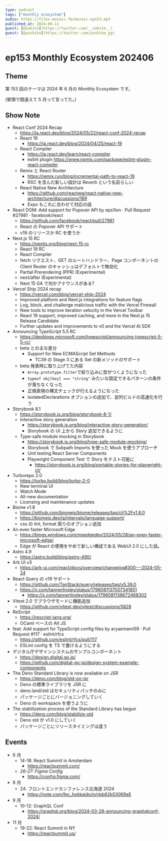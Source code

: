 ```yaml
---
type: podcast
tags: ["monthly ecosystem"]
audio: https://files.mozaic.fm/mozaic-ep153.mp3
published_at: 2024-06-11
guest: [@sakito](https://twitter.com/__sakito__)
guest: [@yoshiko](https://twitter.com/yoshiko_pg)
---
```


# ep153 Monthly Ecosystem 202406

## Theme

第 153 回のテーマは 2024 年 6 月の Monthly Ecosystem です。

(冒頭で間違えて 5 月って言ってた。)

## Show Note

- React Conf 2024 Recap
  - https://ja.react.dev/blog/2024/05/22/react-conf-2024-recap
  - React 19
    - https://ja.react.dev/blog/2024/04/25/react-19
  - React Compiler
    - https://ja.react.dev/learn/react-compiler
    - eslint plugin https://www.npmjs.com/package/eslint-plugin-react-compiler
  - Remix と React Router
    - https://remix.run/blog/incremental-path-to-react-19
    - RSC を含んだ新しい設計は Reverb という名前らしい
  - React Native New Architecture
    - https://github.com/reactwg/react-native-new-architecture/discussions/189
    - Expo もこれに合わせて対応の話
- React DOM: Add support for Popover API by eps1lon · Pull Request #27981 · facebook/react
  - https://github.com/facebook/react/pull/27981
  - React の Popover API サポート
  - v19 のリリースか RC を使うか
- Next.js 15 RC
  - https://nextjs.org/blog/next-15-rc
  - React 19 RC
  - React Compiler
  - fetch リクエスト、GET のルートハンドラー、Page コンポーネントの Client Router のキャッシュはデフォルトで無効化
  - Partial Prerendering (PPR) (Experimental)
  - next/after (Experimental)
  - Next 15 GA で何かアナウンスがある?
- Vercel Ship 2024 recap
  - https://vercel.com/blog/vercel-ship-2024
  - Improved platform and Next.js integrations for feature flags
  - Log, block, and challenge malicious traffic with the Vercel Firewall
  - New tools to improve iteration velocity in the Vercel Toolbar
  - React 19 support, improved caching, and more in the Next.js 15 Release Candidate
  - Further updates and improvements to v0 and the Vercel AI SDK
- Announcing TypeScript 5.5 RC
  - https://devblogs.microsoft.com/typescript/announcing-typescript-5-5-rc/
  - beta との主な差分
    - Support for New ECMAScript Set Methods
      - TC39 の Stage 3 にある Set の新メソッドのサポート
  - beta 発表時に取り上げてた内容
    - `Array.prototype.filter`で絞り込みに型がつくようになった
    - `typeof obj[key] === "string"` みたいな固定できるパターンの条件が落ちなくなった
    - 正規表現の構文チェックが行えるようになった
    - isolatedDeclarations オプションの追加で、並列ビルドの高速化を行う
- Storybook 8.1
  - https://storybook.js.org/blog/storybook-8-1/
  - Interactive story generation
    - https://storybook.js.org/blog/interactive-story-generation/
    - Storybook の UI 上から Story 追加できるように
  - Type-safe module mocking in Storybook
    - https://storybook.js.org/blog/type-safe-module-mocking/
    - Storybook で Subpath Imports を使った Mock を使うアプローチ
    - Unit testing React Server Components
    - Playwright Component Test で Story をテスト可能に
      - https://storybook.js.org/blog/portable-stories-for-playwright-ct/
- Turborepo 2.0
  - https://turbo.build/blog/turbo-2-0
  - New terminal UI
  - Watch Mode
  - All-new documentation
  - Licensing and maintenance updates
- Biome v1.8
  - https://github.com/biomejs/biome/releases/tag/cli%2Fv1.8.0
  - https://biomejs.dev/ja/internals/language-support/
  - css の lint, format 周りのオプション追加
- An even faster Microsoft Edge
  - https://blogs.windows.com/msedgedev/2024/05/28/an-even-faster-microsoft-edge/
  - Edge が React の使用をやめて新しい構成である WebUI 2.0 にした話。
- Astro 4.9
  - https://astro.build/blog/astro-490/
- Ark UI v3
  - https://ark-ui.com/react/docs/overview/changelog#300---2024-05-24
- React Query の v19 サポート
  - https://github.com/TanStack/query/releases/tag/v5.39.0
  - https://x.com/tannerlinsley/status/1796081137007341851
    - https://x.com/tannerlinsley/status/1796081138672468302
- Vitest 2.0 でブラウザモードに機能追加
  - https://github.com/vitest-dev/vitest/discussions/5828
- ReScript
  - https://rescript-lang.org/
  - OCaml ベースの Alt JS
- feat: Add support for TypeScript config files by aryaemami59 · Pull Request #117 · eslint/rfcs
  - https://github.com/eslint/rfcs/pull/117
  - ESLint config を TS で書けるようにする
- デジタル庁デザインシステムのサンプルコンポーネント
  - https://design.digital.go.jp/
  - https://github.com/digital-go-jp/design-system-example-components
- The Deno Standard Library is now available on JSR
  - https://deno.com/blog/std-on-jsr
  - Deno の標準ライブラリを JSR に
  - deno.land/std はセキュリティパッチのみに
  - パッケージごとにバージョニングしていく
  - Deno の workspace を使うように
- The stabilization process of the Standard Library has begun
  - https://deno.com/blog/stabilize-std
  - Deno std が v1.0 にしていく
  - パッケージごとにリリースタイミングは違う

## Events

- 6 月
  - 14-18: React Summit in Amsterdam
    - https://reactsummit.com/
  - _26-27: Figma Config_
    - https://config.figma.com/
- 8 月
  - 24: フロントエンドカンファレンス北海道 2024
    - https://note.com/fec_hokkaido/n/nbb62b53069a5
- 9 月
  - 10-12: GraphQL Conf
    - https://graphql.org/blog/2024-03-28-announcing-graphqlconf-2024/
- 11 月
  - 19-22: React Summit in NY
    - https://reactsummit.us/
